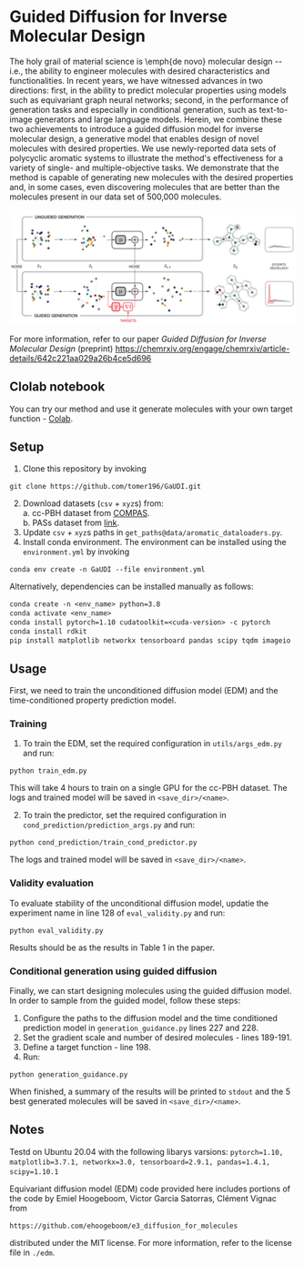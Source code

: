 # Guided Diffusion for Inverse Molecular Design

The holy grail of material science is \emph{de novo} molecular design -- i.e., the ability to engineer molecules with desired characteristics and functionalities. In recent years, we have witnessed advances in two directions: first, in the ability to predict molecular properties using models such as equivariant graph neural networks; second, in the performance of generation tasks and especially in conditional generation, such as text-to-image generators and large language models. Herein, we combine these two achievements to introduce a guided diffusion model for inverse molecular design, a generative model that enables design of novel molecules with desired properties. We use newly-reported data sets of polycyclic aromatic systems to illustrate the method's effectiveness for a variety of single- and multiple-objective tasks. We demonstrate that the method is capable of generating new molecules with the desired properties and, in some cases, even discovering molecules that are better than the molecules present in our data set of 500,000 molecules.

![GUDI workflow](GaUDI.png)

For more information, refer to our paper *Guided Diffusion for Inverse Molecular Design* (preprint) 
https://chemrxiv.org/engage/chemrxiv/article-details/642c221aa029a26b4ce5d696


## Clolab notebook
You can try our method and use it generate molecules with your own target function - [Colab](https://colab.research.google.com/drive/1BgiSjMLuFwCNyfUiV7x1GCvnrenidbtu?usp=sharing).  

## Setup
1. Clone this repository by invoking
```
git clone https://github.com/tomer196/GaUDI.git
```
2. Download datasets (`csv` + `xyz`s) from:  
  a. cc-PBH dataset from [COMPAS](https://gitlab.com/porannegroup/compas).  
  b. PASs dataset from [link](https://zenodo.org/record/7798697#.ZCwls-zP1hE).  
3. Update `csv` + `xyz`s paths in `get_paths@data/aromatic_dataloaders.py`.
4. Install conda environment. The environment can be installed using the `environment.yml` by invoking
```
conda env create -n GaUDI --file environment.yml
```
Alternatively, dependencies can be installed manually as follows:
```
conda create -n <env_name> python=3.8
conda activate <env_name>
conda install pytorch=1.10 cudatoolkit=<cuda-version> -c pytorch
conda install rdkit
pip install matplotlib networkx tensorboard pandas scipy tqdm imageio
```

## Usage
First, we need to train the unconditioned diffusion model (EDM) and the time-conditioned 
property prediction model.

### Training
1. To train the EDM, set the required configuration in `utils/args_edm.py` and run:
```
python train_edm.py
```
This will take 4 hours to train on a single GPU for the cc-PBH dataset. The logs and trained model will be saved in `<save_dir>/<name>`.  

2. To train the predictor, set the required configuration in `cond_prediction/prediction_args.py` and run:
```
python cond_prediction/train_cond_predictor.py
```
The logs and trained model will be saved in `<save_dir>/<name>`. 

### Validity evaluation
To evaluate stability of the unconditional diffusion model,
updatie the experiment name in line 128 of `eval_validity.py` and run:
```
python eval_validity.py
```
Results should be as the results in Table 1 in the paper.


### Conditional generation using guided diffusion
Finally, we can start designing molecules using the guided diffusion model. In order to sample from the guided model, follow these steps:

1. Configure the paths to the diffusion model and the time conditioned prediction model 
in `generation_guidance.py` lines 227 and 228.
2. Set the gradient scale and number of desired molecules - lines 189-191.
3. Define a target function - line 198.
4. Run:
```
python generation_guidance.py
```
When finished, a summary of the results will be printed to `stdout` and the 5 best generated molecules will be saved in `<save_dir>/<name>`. 

## Notes

Testd on Ubuntu 20.04 with the following libarys varsions:
`pytorch=1.10, matplotlib=3.7.1, networkx=3.0, tensorboard=2.9.1, pandas=1.4.1, scipy=1.10.1`

Equivariant diffusion model (EDM) code provided here includes portions of the code by Emiel Hoogeboom, Victor Garcia Satorras, Clément Vignac
from 
```
https://github.com/ehoogeboom/e3_diffusion_for_molecules
```
distributed under the MIT license. For more information, refer to the license file in `./edm`.


